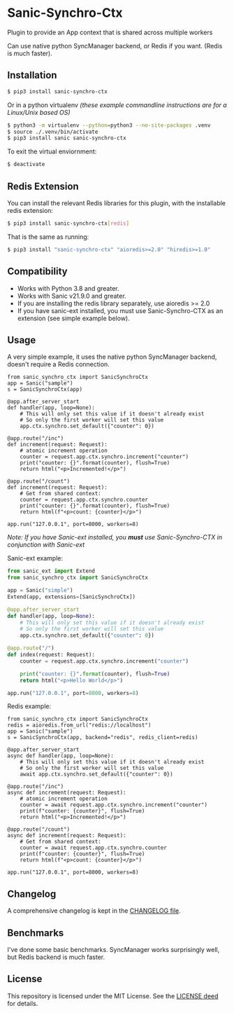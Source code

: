 
# Sanic-Synchro-Ctx
Plugin to provide an App context that is shared across multiple workers

Can use native python SyncManager backend, or Redis if you want. (Redis is much faster).

## Installation
```bash
$ pip3 install sanic-synchro-ctx
```

Or in a python virtualenv _(these example commandline instructions are for a Linux/Unix based OS)_
```bash
$ python3 -m virtualenv --python=python3 --no-site-packages .venv
$ source ./.venv/bin/activate
$ pip3 install sanic sanic-synchro-ctx
```

To exit the virtual enviornment:
```bash
$ deactivate
```

## Redis Extension
You can install the relevant Redis libraries for this plugin, with the installable redis extension:
```bash
$ pip3 install sanic-synchro-ctx[redis]
```
That is the same as running:
```bash
$ pip3 install "sanic-synchro-ctx" "aioredis>=2.0" "hiredis>=1.0"
```

## Compatibility
* Works with Python 3.8 and greater.
* Works with Sanic v21.9.0 and greater.
* If you are installing the redis library separately, use aioredis >= 2.0
* If you have sanic-ext installed, you must use Sanic-Synchro-CTX as an extension (see simple example below).


## Usage
A very simple example, it uses the native python SyncManager backend, doesn't require a Redis connection.
```python3
from sanic_synchro_ctx import SanicSynchroCtx
app = Sanic("sample")
s = SanicSynchroCtx(app)

@app.after_server_start
def handler(app, loop=None):
    # This will only set this value if it doesn't already exist
    # So only the first worker will set this value
    app.ctx.synchro.set_default({"counter": 0})

@app.route("/inc")
def increment(request: Request):
    # atomic increment operation
    counter = request.app.ctx.synchro.increment("counter")
    print("counter: {}".format(counter), flush=True)
    return html("<p>Incremented!</p>")

@app.route("/count")
def increment(request: Request):
    # Get from shared context:
    counter = request.app.ctx.synchro.counter
    print("counter: {}".format(counter), flush=True)
    return html(f"<p>count: {counter}</p>")

app.run("127.0.0.1", port=8000, workers=8)
```

_Note: If you have Sanic-ext installed, you **must** use Sanic-Synchro-CTX in conjunction with Sanic-ext_

Sanic-ext example:
```python
from sanic_ext import Extend
from sanic_synchro_ctx import SanicSynchroCtx

app = Sanic("simple")
Extend(app, extensions=[SanicSynchroCtx])

@app.after_server_start
def handler(app, loop=None):
    # This will only set this value if it doesn't already exist
    # So only the first worker will set this value
    app.ctx.synchro.set_default({"counter": 0})

@app.route("/")
def index(request: Request):
    counter = request.app.ctx.synchro.increment("counter")

    print("counter: {}".format(counter), flush=True)
    return html("<p>Hello World</p>")

app.run("127.0.0.1", port=8000, workers=8)
```

Redis example:
```python3
from sanic_synchro_ctx import SanicSynchroCtx
redis = aioredis.from_url("redis://localhost")
app = Sanic("sample")
s = SanicSynchroCtx(app, backend="redis", redis_client=redis)

@app.after_server_start
async def handler(app, loop=None):
    # This will only set this value if it doesn't already exist
    # So only the first worker will set this value
    await app.ctx.synchro.set_default({"counter": 0})

@app.route("/inc")
async def increment(request: Request):
    # atomic increment operation
    counter = await request.app.ctx.synchro.increment("counter")
    print(f"counter: {counter}", flush=True)
    return html("<p>Incremented!</p>")

@app.route("/count")
async def increment(request: Request):
    # Get from shared context:
    counter = await request.app.ctx.synchro.counter
    print(f"counter: {counter}", flush=True)
    return html(f"<p>count: {counter}</p>")

app.run("127.0.0.1", port=8000, workers=8)
```


## Changelog
A comprehensive changelog is kept in the [CHANGELOG file](https://github.com/ashleysommer/sanic-synchro-ctx/blob/master/CHANGELOG.md).


## Benchmarks
I've done some basic benchmarks. SyncManager works surprisingly well, but Redis backend is much faster. 


## License
This repository is licensed under the MIT License. See the [LICENSE deed](https://github.com/ashleysommer/sanic-synchro-ctx/blob/master/LICENSE.txt) for details.

